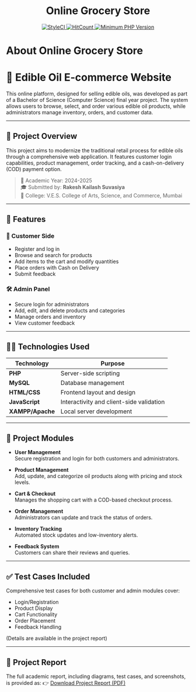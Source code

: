 <h1 align="center">Online Grocery Store</h1>
<p align="center">
<a href="https://github.styleci.io/repos/299347824">
<img alt="StyleCI" src="https://github.styleci.io/repos/299347824/shield">
</a>
<a href="http://hits.dwyl.com/gaurangkumar/Online-Grocery-Store" target="_blank">
<img alt="HitCount" src="http://hits.dwyl.com/gaurangkumar/Online-Grocery-Store.svg">
</a>
<a href="http://php.net/" target="_blank">
<img alt="Minimum PHP Version" src="https://img.shields.io/badge/php-%3E%3D%205.6-ee4499.svg?style=flat-plastic">
</a>
</p>

# About Online Grocery Store

# 🛒 Edible Oil E-commerce Website

This online platform, designed for selling edible oils, was developed as part of a Bachelor of Science (Computer Science) final year project. The system allows users to browse, select, and order various edible oil products, while administrators manage inventory, orders, and customer data.

---

## 📖 Project Overview

This project aims to modernize the traditional retail process for edible oils through a comprehensive web application. It features customer login capabilities, product management, order tracking, and a cash-on-delivery (COD) payment option.

> 📅 Academic Year: 2024-2025  
> 🎓 Submitted by: **Rakesh Kailash Suvasiya**  
> 🏫 College: V.E.S. College of Arts, Science, and Commerce, Mumbai

---

## 🔧 Features

### 👤 Customer Side
- Register and log in
- Browse and search for products
- Add items to the cart and modify quantities
- Place orders with Cash on Delivery
- Submit feedback

### 🛠️ Admin Panel
- Secure login for administrators
- Add, edit, and delete products and categories
- Manage orders and inventory
- View customer feedback

---

## 🧑‍💻 Technologies Used

| Technology | Purpose |
|------------|---------|
| **PHP** | Server-side scripting |
| **MySQL** | Database management |
| **HTML/CSS** | Frontend layout and design |
| **JavaScript** | Interactivity and client-side validation |
| **XAMPP/Apache** | Local server development |

---

## 📂 Project Modules

- **User Management**  
  Secure registration and login for both customers and administrators.

- **Product Management**  
  Add, update, and categorize oil products along with pricing and stock levels.

- **Cart & Checkout**  
  Manages the shopping cart with a COD-based checkout process.

- **Order Management**  
  Administrators can update and track the status of orders.

- **Inventory Tracking**  
  Automated stock updates and low-inventory alerts.

- **Feedback System**  
  Customers can share their reviews and queries.

---

## ✅ Test Cases Included

Comprehensive test cases for both customer and admin modules cover:
- Login/Registration
- Product Display
- Cart Functionality
- Order Placement
- Feedback Handling

(Details are available in the project report)

---

## 📄 Project Report

The full academic report, including diagrams, test cases, and screenshots, is provided as:
👉 [Download Project Report (PDF)](./Project_Report_2025.pdf)
